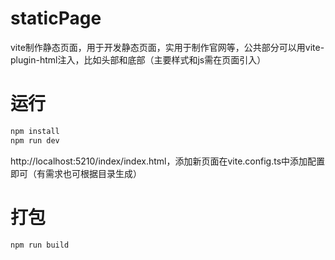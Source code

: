 # staticPage
vite制作静态页面，用于开发静态页面，实用于制作官网等，公共部分可以用vite-plugin-html注入，比如头部和底部（主要样式和js需在页面引入）

# 运行
```bash
npm install
npm run dev
```
http://localhost:5210/index/index.html，添加新页面在vite.config.ts中添加配置即可（有需求也可根据目录生成）

# 打包
```bash
npm run build
```

